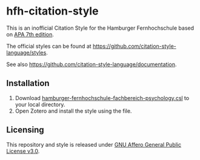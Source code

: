 # hfh-citation-style

This is an inofficial Citation Style for the Hamburger Fernhochschule based on [APA 7th edition](http://www.zotero.org/styles/apa-single-spaced).

The official styles can be found at https://github.com/citation-style-language/styles.

See also https://github.com/citation-style-language/documentation.

## Installation

1. Download [hamburger-fernhochschule-fachbereich-psychology.csl](https://github.com/kimayoi72/hfh-citation-style/blob/main/hamburger-fernhochschule-fachbereich-psychology.csl) to your local directory.
2. Open Zotero and install the style using the file.

## Licensing

This repository and style is released under [GNU Affero General Public License v3.0](https://github.com/kimayoi72/hfh-citation-style/blob/main/LICENSE).